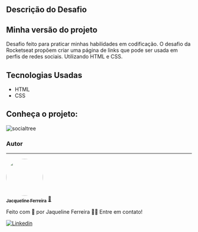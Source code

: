 ## Descrição do Desafio 




## Minha versão do projeto

Desafio feito para praticar minhas habilidades em codificação. O desafio da Rocketseat propõem criar uma página de links que pode ser usada em perfis de redes sociais. Utilizando HTML e CSS.

## Tecnologias Usadas
 * HTML
 * CSS
 


## Conheça o projeto: 
![socialtree](https://user-images.githubusercontent.com/64090350/213881720-3a8d5a15-d71b-4d88-96e0-8162fb0bdc1e.jpg)



### Autor
---

<a href="https://augecode.com/">
 <img style="border-radius: 50%;" src="https://avatars.githubusercontent.com/jacqueline-dev" width="100px;" alt=""/>
 <br />
 <sub><b>Jacqueline Ferreira</b></sub></a> <a href="https://augecode.com/" title="Augecode">🚀</a>


Feito com 💜 por Jaqueline Ferreira 👋🏽 Entre em contato!

[![Linkedin](https://img.shields.io/badge/Meu%20Perfil-Linkdin-blueviolet)](https://www.linkedin.com/in/jacqueline-ferreira-a152761a5/)


